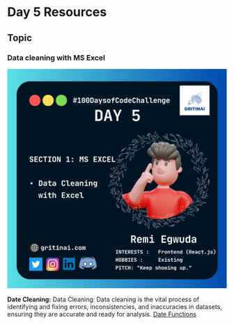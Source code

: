# Day 5 Resources

## Topic

### Data cleaning with MS Excel

![100 days of code Day 5](https://github.com/GritinAI/100daysofcode2.0/blob/main/Images/Day5.jpg)

**Date Cleaning:** Data Cleaning: Data cleaning is the vital process of identifying and fixing errors, inconsistencies, and inaccuracies in datasets, ensuring they are accurate and ready for analysis.
[Date Functions](https://www.youtube.com/watch?v=_jmiEGZ6PIY)







